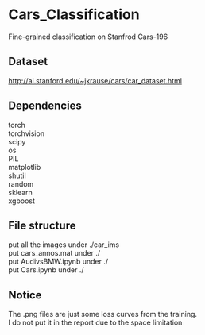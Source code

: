 # Cars_Classification
Fine-grained classification on Stanfrod Cars-196

## Dataset

http://ai.stanford.edu/~jkrause/cars/car_dataset.html

## Dependencies
torch  
torchvision  
scipy  
os  
PIL  
matplotlib  
shutil  
random  
sklearn  
xgboost  

## File structure
put all the images under ./car_ims   
put cars_annos.mat under ./   
put AudivsBMW.ipynb under ./   
put Cars.ipynb under ./   

## Notice
The .png files are just some loss curves from the training.  
I do not put it in the report due to the space limitation
